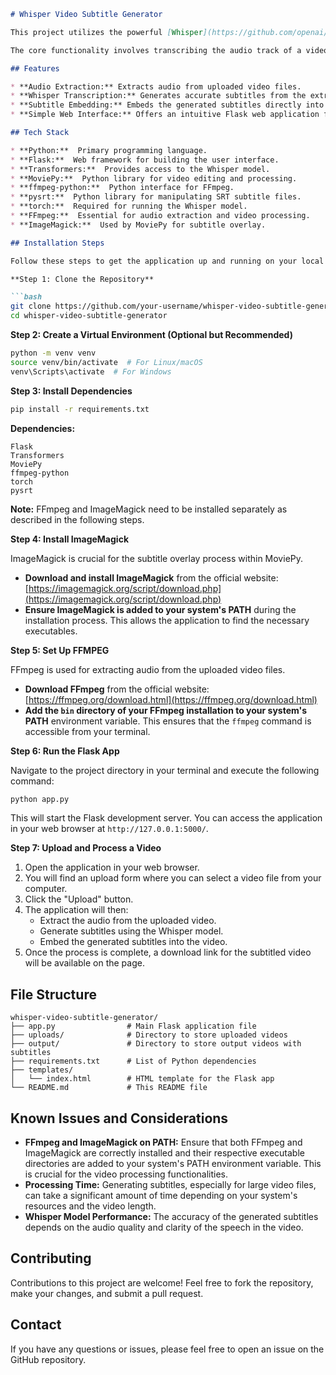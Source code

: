 ```markdown
# Whisper Video Subtitle Generator

This project utilizes the powerful [Whisper](https://github.com/openai/whisper) model from Hugging Face to generate subtitles for video files and seamlessly embed them into the video. Built with Flask for the web interface and MoviePy for video processing, this application streamlines the process of adding subtitles to your videos.

The core functionality involves transcribing the audio track of a video into text, converting this text into the standard `.srt` subtitle format, and finally overlaying these subtitles onto the video.

## Features

* **Audio Extraction:** Extracts audio from uploaded video files.
* **Whisper Transcription:** Generates accurate subtitles from the extracted audio using the Hugging Face Transformers library and the Whisper model.
* **Subtitle Embedding:** Embeds the generated subtitles directly into the video.
* **Simple Web Interface:** Offers an intuitive Flask web application for uploading videos and downloading the subtitled output.

## Tech Stack

* **Python:**  Primary programming language.
* **Flask:**  Web framework for building the user interface.
* **Transformers:**  Provides access to the Whisper model.
* **MoviePy:**  Python library for video editing and processing.
* **ffmpeg-python:**  Python interface for FFmpeg.
* **pysrt:**  Python library for manipulating SRT subtitle files.
* **torch:**  Required for running the Whisper model.
* **FFmpeg:**  Essential for audio extraction and video processing.
* **ImageMagick:**  Used by MoviePy for subtitle overlay.

## Installation Steps

Follow these steps to get the application up and running on your local machine.

**Step 1: Clone the Repository**

```bash
git clone https://github.com/your-username/whisper-video-subtitle-generator.git
cd whisper-video-subtitle-generator
```

**Step 2: Create a Virtual Environment (Optional but Recommended)**

```bash
python -m venv venv
source venv/bin/activate  # For Linux/macOS
venv\Scripts\activate  # For Windows
```

**Step 3: Install Dependencies**

```bash
pip install -r requirements.txt
```

**Dependencies:**

```
Flask
Transformers
MoviePy
ffmpeg-python
torch
pysrt
```

**Note:** FFmpeg and ImageMagick need to be installed separately as described in the following steps.

**Step 4: Install ImageMagick**

ImageMagick is crucial for the subtitle overlay process within MoviePy.

* **Download and install ImageMagick** from the official website: [https://imagemagick.org/script/download.php](https://imagemagick.org/script/download.php)
* **Ensure ImageMagick is added to your system's PATH** during the installation process. This allows the application to find the necessary executables.

**Step 5: Set Up FFMPEG**

FFmpeg is used for extracting audio from the uploaded video files.

* **Download FFmpeg** from the official website: [https://ffmpeg.org/download.html](https://ffmpeg.org/download.html)
* **Add the `bin` directory of your FFmpeg installation to your system's PATH** environment variable. This ensures that the `ffmpeg` command is accessible from your terminal.

**Step 6: Run the Flask App**

Navigate to the project directory in your terminal and execute the following command:

```bash
python app.py
```

This will start the Flask development server. You can access the application in your web browser at `http://127.0.0.1:5000/`.

**Step 7: Upload and Process a Video**

1. Open the application in your web browser.
2. You will find an upload form where you can select a video file from your computer.
3. Click the "Upload" button.
4. The application will then:
    * Extract the audio from the uploaded video.
    * Generate subtitles using the Whisper model.
    * Embed the generated subtitles into the video.
5. Once the process is complete, a download link for the subtitled video will be available on the page.

## File Structure

```
whisper-video-subtitle-generator/
├── app.py                # Main Flask application file
├── uploads/              # Directory to store uploaded videos
├── output/               # Directory to store output videos with subtitles
├── requirements.txt      # List of Python dependencies
├── templates/
│   └── index.html        # HTML template for the Flask app
└── README.md             # This README file
```

## Known Issues and Considerations

* **FFmpeg and ImageMagick on PATH:** Ensure that both FFmpeg and ImageMagick are correctly installed and their respective executable directories are added to your system's PATH environment variable. This is crucial for the video processing functionalities.
* **Processing Time:** Generating subtitles, especially for large video files, can take a significant amount of time depending on your system's resources and the video length.
* **Whisper Model Performance:** The accuracy of the generated subtitles depends on the audio quality and clarity of the speech in the video.

## Contributing

Contributions to this project are welcome! Feel free to fork the repository, make your changes, and submit a pull request.


## Contact

If you have any questions or issues, please feel free to open an issue on the GitHub repository.
```
